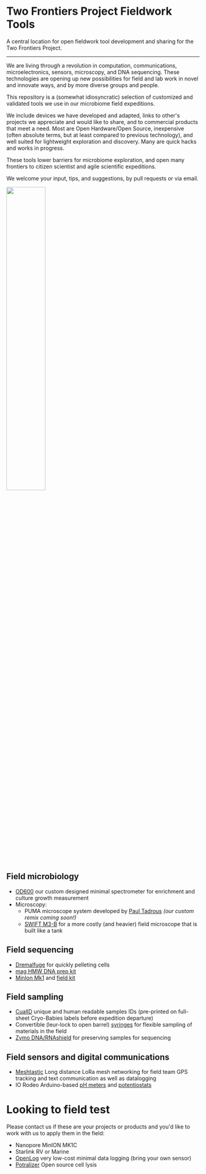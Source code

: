 # Two Frontiers Project Fieldwork Tools

A central location for open fieldwork tool development and sharing for the Two Frontiers Project.

-----------------

We are living through a revolution in computation, communications, microelectronics, sensors, microscopy, and DNA sequencing. These technologies are opening up new possibilities for field and lab work in novel and innovate ways, and by more diverse groups and people. 

This repository is a (somewhat idiosyncratic) selection of customized and validated tools we use in our microbiome field expeditions. 

We include devices we have developed and adapted, links to other's projects we appreciate and would like to share, and to commercial products that meet a need. Most are Open Hardware/Open Source, inexpensive (often absolute terms, but at least compared to previous technology), and well suited for lightweight exploration and discovery. Many are quick hacks and works in progress. 

These tools lower barriers for microbiome exploration, and open many frontiers to citizen scientist and agile scientific expeditions.  

We welcome your input, tips, and suggestions, by pull requests or via email.  

<img src="toolbox_photo.png" width="45%">

## Field microbiology 

- [OD600](./OD600/) our custom designed minimal spectrometer for enrichment and culture growth measurement
- Microscopy:
  - PUMA microscope system developed by [Paul Tadrous](https://github.com/TadPath/PUMA) _(our custom remix coming soon!)_
  - [SWIFT M3-B](https://swiftoptical.com/products/m3-b) for a more costly (and heavier) field microscope that is built like a tank

## Field sequencing

- [Dremalfuge](https://www.thingiverse.com/thing:1483) for quickly pelleting cells
- [mag HMW DNA prep kit](https://www.zymoresearch.com/products/quick-dna-hmw-magbead-kit)
- [MinIon Mk1](https://doi.org/10.1007/978-981-13-6037-4_10) and [field kit](https://store.nanoporetech.com/us/field-sequencing-kit.html)

## Field sampling

- [CualID](https://github.com/johnchase/cual-id) unique and human readable samples IDs (pre-printed on full-sheet Cryo-Babies labels before expedition departure) 
- Convertible (leur-lock to open barrel) [syringes](https://meritoem.com/product/ex20-sdp/) for flexible sampling of materials in the field
- [Zymo DNA/RNAshield](https://www.zymoresearch.com/products/dna-rna-shield) for preserving samples for sequencing

## Field sensors and digital communications

- [Meshtastic](https://meshtastic.org/) Long distance LoRa mesh networking for field team GPS tracking and text communication as well as datalogging
- IO Rodeo Arduino-based [pH meters](https://iorodeo.com/products/phfeatherwing) and [potentiostats](https://iorodeo.com/products/rodeostat-feather-wing)

# Looking to field test

Please contact us if these are your projects or products and you'd like to work with us to apply them in the field:

- Nanopore MinION MK1C
- Starlink RV or Marine
- [OpenLog](https://www.sparkfun.com/products/13712) very low-cost minimal data logging (bring your own sensor)
- [Potralizer](https://www.hardware-x.com/article/S2468-0672(22)00118-3/fulltext) Open source cell lysis 


